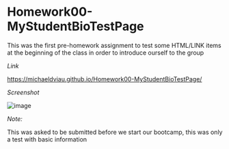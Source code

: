 # Homework00-MyStudentBioTestPage
This was the first pre-homework assignment to test some HTML/LINK items at the beginning of the class in order to introduce ourself to the group 

*Link*

https://michaeldviau.github.io/Homework00-MyStudentBioTestPage/

*Screenshot*

![image](https://user-images.githubusercontent.com/86207868/130338837-4930cb65-ea97-49a8-9d28-d98a46e5a23e.png)

*Note:*

This was asked to be submitted before we start our bootcamp, this was only a test with basic information 
